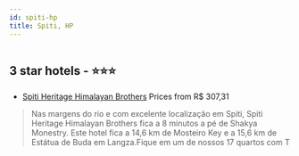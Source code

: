 ```yaml
---
id: spiti-hp
title: Spiti, HP
---
```


<center><img src="https://i.travelapi.com/hotels/36000000/35860000/35859400/35859373/3a292230_z.jpg" alt="" /></center>


##  3 star hotels - ⭐️⭐️⭐️

-    [Spiti Heritage Himalayan Brothers](https://www.hurb.com/br/aud/https://www.hurb.com/br/hotels/spiti/spiti-heritage-himalayan-brothers-HT-G1Z7?cmp=18055) Prices from R$ 307,31
   > Nas margens do rio e com excelente localização em Spiti, Spiti Heritage Himalayan Brothers fica a 8 minutos a pé de Shakya Monestry.  Este hotel fica a 14,6 km de Mosteiro Key e a 15,6 km de Estátua de Buda em Langza.Fique em um de nossos 17 quartos com T
